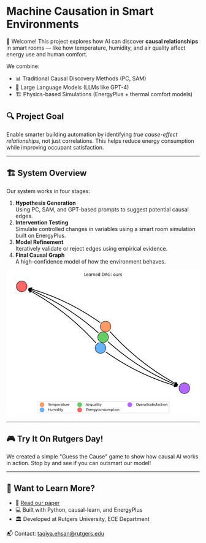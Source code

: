 # Machine Causation in Smart Environments

👋 Welcome! This project explores how AI can discover **causal relationships** in smart rooms — like how temperature, humidity, and air quality affect energy use and human comfort.

We combine:
- 📊 Traditional Causal Discovery Methods (PC, SAM)
- 🧠 Large Language Models (LLMs like GPT-4)
- 🏗️ Physics-based Simulations (EnergyPlus + thermal comfort models)

## 🔍 Project Goal
Enable smarter building automation by identifying *true cause-effect relationships*, not just correlations. This helps reduce energy consumption while improving occupant satisfaction.

---

## 🏗️ System Overview

Our system works in four stages:
1. **Hypothesis Generation**  
   Using PC, SAM, and GPT-based prompts to suggest potential causal edges.
2. **Intervention Testing**  
   Simulate controlled changes in variables using a smart room simulation built on EnergyPlus.
3. **Model Refinement**  
   Iteratively validate or reject edges using empirical evidence.
4. **Final Causal Graph**  
   A high-confidence model of how the environment behaves.

<p align="center">
  <img src="learned_dag_ours.png" alt="Final DAG" width="600"/>
</p>

---

## 🎮 Try It On Rutgers Day!
We created a simple "Guess the Cause" game to show how causal AI works in action.
Stop by and see if you can outsmart our model!

---

## 🧠 Want to Learn More?

- 📄 [Read our paper](link-to-pdf-or-publication)
- 💻 Built with Python, causal-learn, and EnergyPlus
- 🏛️ Developed at Rutgers University, ECE Department

📬 Contact: [taqiya.ehsan@rutgers.edu](mailto:taqiya.ehsan@rutgers.edu)
